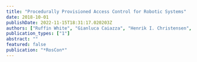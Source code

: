 ```yaml
---
title: "Procedurally Provisioned Access Control for Robotic Systems"
date: 2018-10-01
publishDate: 2022-11-15T18:31:17.020203Z
authors: ["Ruffin White", "Gianluca Caiazza", "Henrik I. Christensen", "Agostino Cortesi"]
publication_types: ["1"]
abstract: ""
featured: false
publication: "*RosCon*"
---
```


